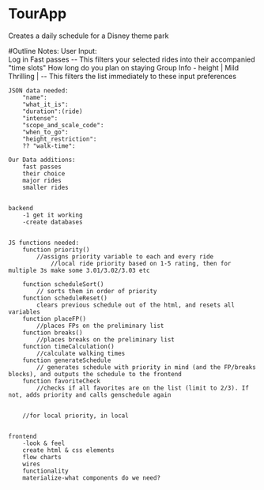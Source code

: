 # TourApp
Creates a daily schedule for a Disney theme park

#Outline Notes:
    User Input:  
        Log in
        Fast passes -- This filters your selected rides into their accompanied "time slots"
        How long do you plan on staying
        Group Info - height | Mild Thrilling |  -- This filters the list immediately to these input preferences

    JSON data needed:
        "name":
        "what_it_is":
        "duration":(ride)
        "intense":
        "scope_and_scale_code":
        "when_to_go":
        "height_restriction":
        ?? "walk-time":

    Our Data additions:
        fast passes
        their choice
        major rides
        smaller rides


    backend 
        -1 get it working
        -create databases

    
    JS functions needed:
        function priority()
            //assigns priority variable to each and every ride
                //local ride priority based on 1-5 rating, then for multiple 3s make some 3.01/3.02/3.03 etc 

        function scheduleSort()
            // sorts them in order of priority
        function scheduleReset()
            clears previous schedule out of the html, and resets all variables
        function placeFP()
            //places FPs on the preliminary list
        function breaks()
            //places breaks on the preliminary list
        function timeCalculation()
            //calculate walking times
        function generateSchedule
            // generates schedule with priority in mind (and the FP/breaks blocks), and outputs the schedule to the frontend
        function favoriteCheck
            //checks if all favorites are on the list (limit to 2/3). If not, adds priority and calls genschedule again


        //for local priority, in local
        

    frontend 
        -look & feel
        create html & css elements
        flow charts
        wires
        functionality
        materialize-what components do we need?



